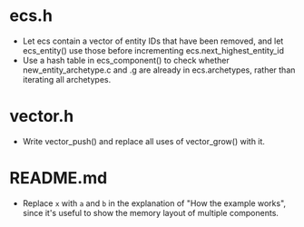 # ecs.h
* Let ecs contain a vector of entity IDs that have been removed,
and let ecs_entity() use those before incrementing ecs.next_highest_entity_id
* Use a hash table in ecs_component() to check whether new_entity_archetype.c
and .g are already in ecs.archetypes, rather than iterating all archetypes.

# vector.h
* Write vector_push() and replace all uses of vector_grow() with it.

# README.md
* Replace `x` with `a` and `b` in the explanation of "How the example works", since it's useful to show the memory layout of multiple components.
